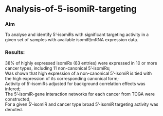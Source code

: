 # Analysis-of-5-isomiR-targeting
### Aim 
To analyse and identify 5’-isomiRs with significant targeting activity in a given set of samples with available isomiR/mRNA expression data.

### Results:
38% of highly expressed isomiRs (63 entries) were expressed in 10 or more cancer types, including 11 non-canonical 5’-isomiRs;  
Was shown that high expression of a non-canonical 5’-isomiR is tied with the high expression of its corresponding canonical form;  
Activity of 5’-isomiRs adjusted for background correlation effects was infered;  
The 5’-isomiR-gene interaction networks for each cancer from TCGA were constructed;  
For a given 5’-isomiR and cancer type broad 5’-isomiR targeting activity was denoted.  
